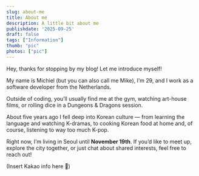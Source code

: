 ```yaml
---
slug: about-me
title: About me
description: A little bit about me
publishdate: '2025-09-25'
draft: false
tags: ["Information"]
thumb: "pic"
photos: ["pic"]
---
```

Hey, thanks for stopping by my blog! Let me introduce myself!

My name is Michiel (but you can also call me Mike), I’m 29, and I work as a software developer from the Netherlands.

Outside of coding, you’ll usually find me at the gym, watching art-house films, or rolling dice in a Dungeons & Dragons session.

About five years ago I fell deep into Korean culture — from learning the language and watching K-dramas, to cooking Korean food at home and, of course, listening to way too much K-pop.

Right now, I’m living in Seoul until **November 19th**. If you’d like to meet up, explore the city together, or just chat about shared interests, feel free to reach out!

(Insert Kakao info here 📱)